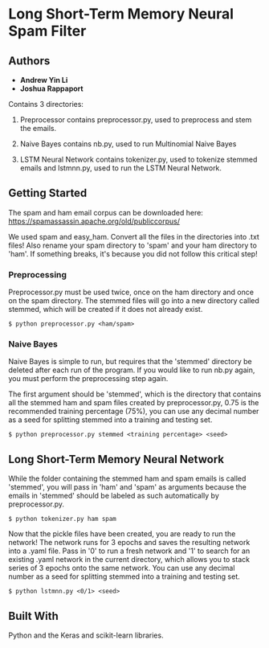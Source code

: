 # Long Short-Term Memory Neural Spam Filter

## Authors

* **Andrew Yin Li**
* **Joshua Rappaport**

Contains 3 directories:

1. Preprocessor contains preprocessor.py, used to preprocess and stem the emails.

2. Naive Bayes contains nb.py, used to run Multinomial Naive Bayes

3. LSTM Neural Network contains tokenizer.py, used to tokenize stemmed emails and lstmnn.py, used to run the LSTM Neural Network.

## Getting Started

The spam and ham email corpus can be downloaded here: https://spamassassin.apache.org/old/publiccorpus/

We used spam and easy_ham. Convert all the files in the directories into .txt files! Also rename your spam directory to 'spam' and your ham directory to 'ham'. If something breaks, it's because you did not follow this critical step!

### Preprocessing

Preprocessor.py must be used twice, once on the ham directory and once on the spam directory. The stemmed files will go into a new directory called stemmed, which will be created if it does not already exist.

```
$ python preprocessor.py <ham/spam>

```

### Naive Bayes

Naive Bayes is simple to run, but requires that the 'stemmed' directory be deleted after each run of the program. If you would like to run nb.py again, you must perform the preprocessing step again.

The first argument should be 'stemmed', which is the directory that contains all the stemmed ham and spam files created by preprocessor.py, 0.75 is the recommended training percentage (75%), you can use any decimal number as a seed for splitting stemmed into a training and testing set.

```
$ python preprocessor.py stemmed <training percentage> <seed>

```

## Long Short-Term Memory Neural Network

While the folder containing the stemmed ham and spam emails is called 'stemmed', you will pass in 'ham' and 'spam' as arguments because the emails in 'stemmed' should be labeled as such automatically by preprocessor.py.

```
$ python tokenizer.py ham spam

```

Now that the pickle files have been created, you are ready to run the network! The network runs for 3 epochs and saves the resulting network into a .yaml file. Pass in '0' to run a fresh network and '1' to search for an existing .yaml network in the current directory, which allows you to stack series of 3 epochs onto the same network. You can use any decimal number as a seed for splitting stemmed into a training and testing set.

```
$ python lstmnn.py <0/1> <seed>

```


## Built With

Python and the Keras and scikit-learn libraries.
